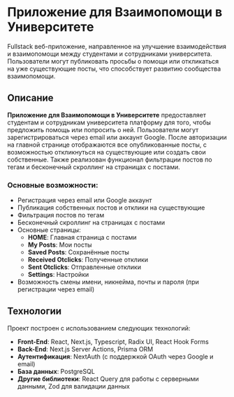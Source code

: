 # Приложение для Взаимопомощи в Университете

Fullstack веб-приложение, направленное на улучшение взаимодействия и взаимопомощи между студентами и сотрудниками университета. Пользователи могут публиковать просьбы о помощи или откликаться на уже существующие посты, что способствует развитию сообщества взаимопомощи.

## Описание

**Приложение для Взаимопомощи в Университете** предоставляет студентам и сотрудникам университета платформу для того, чтобы предложить помощь или попросить о ней. Пользователи могут зарегистрироваться через email или аккаунт Google. После авторизации на главной странице отображаются все опубликованные посты, с возможностью откликнуться на существующие или создать свои собственные. Также реализован функционал фильтрации постов по тегам и бесконечный скроллинг на страницах с постами.

### Основные возможности:
- Регистрация через email или Google аккаунт
- Публикация собственных постов и отклики на существующие
- Фильтрация постов по тегам
- Бесконечный скроллинг на страницах с постами
- Основные страницы:
  - **HOME**: Главная страница с постами
  - **My Posts**: Мои посты
  - **Saved Posts**: Сохранённые посты
  - **Received Otclicks**: Полученные отклики
  - **Sent Otclicks**: Отправленные отклики
  - **Settings**: Настройки
- Возможность смены имени, никнейма, почты и пароля (при регистрации через email)

## Технологии

Проект построен с использованием следующих технологий:

- **Front-End**: React, Next.js, Typescript, Radix UI, React Hook Forms
- **Back-End**: Next.js Server Actions, Prisma ORM
- **Аутентификация**: NextAuth (с поддержкой OAuth через Google и email)
- **База данных**: PostgreSQL
- **Другие библиотеки**: React Query для работы с серверными данными, Zod для валидации данных
